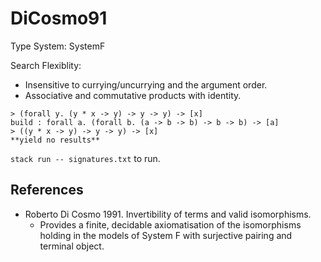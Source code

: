 # DiCosmo91

Type System: SystemF

Search Flexiblity:

- Insensitive to currying/uncurrying and the argument order.
- Associative and commutative products with identity.

```text
> (forall y. (y * x -> y) -> y -> y) -> [x]
build : forall a. (forall b. (a -> b -> b) -> b -> b) -> [a]
> ((y * x -> y) -> y -> y) -> [x]
**yield no results**
```

`stack run -- signatures.txt` to run.

## References

- Roberto Di Cosmo 1991. Invertibility of terms and valid isomorphisms.
  - Provides a finite, decidable axiomatisation of the isomorphisms holding in the models of System F with surjective pairing and terminal object.
